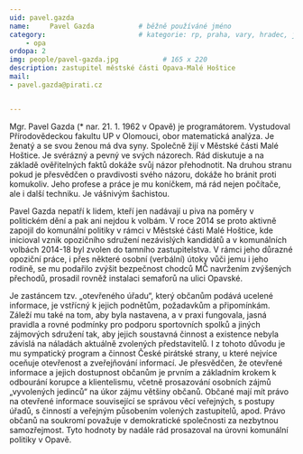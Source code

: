 ```yaml
---
uid: pavel.gazda
name:     Pavel Gazda      		# běžně používáné jméno
category:                   	# kategorie: rp, praha, vary, hradec, jmk, senat
    - opa                	
ordopa: 2
img: people/pavel-gazda.jpg           # 165 x 220
description: zastupitel městské části Opava-Malé Hoštice
mail:
- pavel.gazda@pirati.cz


---
```

Mgr. Pavel Gazda (* nar. 21. 1. 1962 v Opavě) je programátorem. Vystudoval Přírodovědeckou fakultu UP v Olomouci, obor matematická analýza. Je ženatý a se svou ženou má dva syny. Společně žijí v Městské části Malé Hoštice. Je svérázný a pevný ve svých názorech. Rád diskutuje a na základě ověřitelných faktů dokáže svůj názor přehodnotit. Na druhou stranu pokud je přesvědčen o pravdivosti svého názoru, dokáže ho bránit proti komukoliv. Jeho profese a práce je mu koníčkem, má rád nejen počítače, ale i další techniku. Je vášnivým šachistou.

Pavel Gazda nepatří k lidem, kteří jen nadávají u piva na poměry v politickém dění a pak ani nejdou k volbám. V roce 2014 se proto aktivně zapojil do komunální politiky v rámci v Městské části Malé Hoštice, kde inicioval vznik opozičního sdružení nezávislých kandidátů a v komunálních volbách 2014-18 byl zvolen do tamního zastupitelstva. V rámci jeho důrazné opoziční práce, i přes některé osobní (verbální) útoky vůči jemu i jeho rodině, se mu podařilo zvýšit bezpečnost chodců MČ navržením zvýšených přechodů, prosadil rovněž instalaci semaforů na ulici Opavské. 

Je zastáncem tzv. „otevřeného úřadu“, který občanům podává ucelené informace, je vstřícný k jejich podnětům, požadavkům a připomínkám. Záleží mu také na tom, aby byla nastavena, a v praxi fungovala, jasná pravidla a rovné podmínky pro podporu sportovních spolků a jiných zájmových sdružení tak, aby jejich soustavná činnost a existence nebyla závislá na náladách aktuálně zvolených představitelů.
I z tohoto důvodu je mu sympatický program a činnost České pirátské strany, u které nejvíce oceňuje otevřenost a zveřejňování informací. Je přesvědčen, že otevřené informace a jejich dostupnost občanům je prvním a základním krokem k odbourání korupce a klientelismu, včetně prosazování osobních zájmů „vyvolených jedinců“ na úkor zájmu většiny občanů. Občané mají mít právo na otevřené informace související se správou věcí veřejných, s postupy úřadů, s činností a veřejným působením volených zastupitelů, apod. Právo občanů na soukromí považuje v demokratické společnosti za nezbytnou samozřejmost. Tyto hodnoty by nadále rád prosazoval na úrovni komunální politiky v Opavě.

